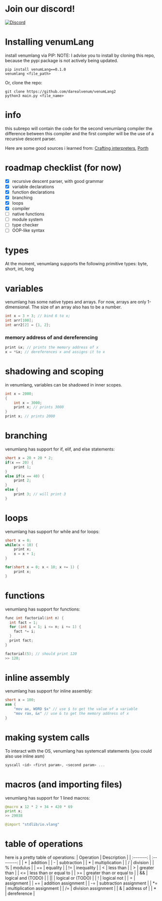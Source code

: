 # Join our discord!
[![Discord](https://badgen.net/badge/icon/discord?icon=discord&label)](https://discord.gg/bMTDtYYqM8)


# Installing venumLang
install venumlang via PIP: NOTE: I advise you to install by cloning this repo, because the pypi package is not actively being updated.
```
pip install venumLang==0.1.0
venumlang <file_path>
```
Or, clone the repo:
```
git clone https://github.com/darealvenum/venumLang2
python3 main.py <file_name>
```

# info
this subrepo will contain the code for the second venumlang compiler
the difference between this compiler and the first compiler will be the use of a recursive descent parser. 

Here are some good sources i learned from:
[Crafting interpreters](https://www.craftinginterpreters.com/), 
[Porth](https://gitlab.com/tsoding/porth)

# roadmap checklist (for now)
- [X] recursive descent parser, with good grammar
- [X] variable declarations
- [X] function declarations
- [X] branching
- [X] loops
- [X] compiler
- [ ] native functions
- [ ] module system
- [ ] type checker
- [ ] OOP-like syntax
# types
At the moment, venumlang supports the following primitive types:
byte, short, int, long

# variables
venumlang has some native types and arrays. For now, arrays are only 1-dimensional. The size of an array also has to be a number.
```cpp
int x = 3 + 3; // bind 6 to x;
int arr[100];
int arr2[2] = {1, 2}; 
```

### memory address of and dereferencing
```cpp
print &x; // prints the memory address of x
x = *&x; // dereferences x and assigns it to x
```

# shadowing and scoping
in venumlang, variables can be shadowed in inner scopes.
```cpp
int x = 2000;
{
    int x = 3000;
    print x; // prints 3000
}
print x; // prints 2000
```

# branching 
venumlang has support for if, elif, and else statements:
```cpp
short x = 20 + 20 * 2;
if(x == 20) {
    print 1;
}
else if(x == 40) {
    print 2;
}
else {
    print 3; // will print 3
}
```

# loops
venumlang has support for while and for loops:
```cpp
short x = 0;
while(x < 10) {
    print x;
    x = x + 1;
}
```
```cpp
for(short x = 0; x < 10; x += 1) {
    print x;
}
```

# functions
venumlang has support for functions:
```cpp
func int factorial(int n) {
  int fact = 1;
  for (int i = 1; i <= n; i += 1) {
    fact *= i;
  }
  print fact;
}

factorial(5); // should print 120
>> 120;
```

# inline assembly
venumlang has support for inline assembly:
```cpp
short x = 100;
asm {
    "mov ax, WORD $x" // use $ to get the value of a variable
    "mov rax, &x" // use & to get the memory address of x
}
```
# making system calls
To interact with the OS, venumlang has systemcall statements (you could also use inline asm)
```cpp
syscall <id> <first param>, <second param> ...
```

# macros (and importing files)
venumlang has support for 1 lined macros:
```python
@macro x 12 * 2 + 34 + 420 * 69
print x;
>> 29038

@import "stdlib/io.vlang"
````

# table of operations
here is a pretty table of operations:
| Operation | Description |
| :-------: | :--------: |
| + | addition |
| - | subtraction |
| * | multiplication |
| / | division |
| % | modulus |
| == | equality |
| != | inequality |
| < | less than |
| > | greater than |
| <= | less than or equal to |
| >= | greater than or equal to |
| && | logical and (TODO) |
| || | logical or (TODO) |
| ! | logical not |
| = | assignment |
| += | addition assignment |
| -= | subtraction assignment |
| *= | multiplication assignment |
| /= | division assignment |
| & | address of |
| * | dereference |


